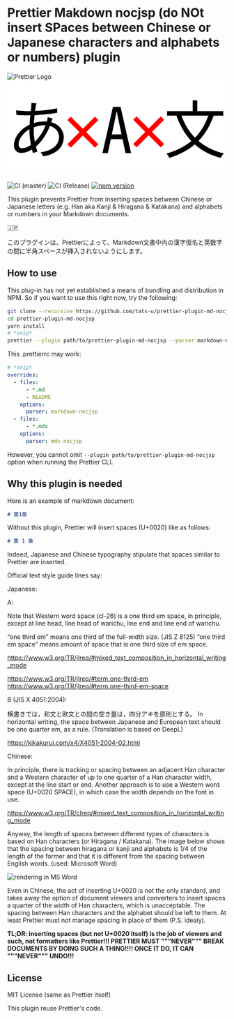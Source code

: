 # Prettier Makdown nocjsp (do NOt insert SPaces between Chinese or Japanese characters and alphabets or numbers) plugin

![Prettier Logo](https://raw.githubusercontent.com/prettier/prettier-logo/master/images/prettier-banner-light.png)
![Logo](./assets/logo.png)

![[CI (master)](https://github.com/tats-u/prettier-plugin-md-nocjsp/actions/workflows/master.yml)](<https://github.com/tats-u/prettier-plugin-md-nocjsp/workflows/CI%20(master)/badge.svg>)
![[CI (Release)](https://github.com/tats-u/prettier-plugin-md-nocjsp/actions/workflows/release.yml)](<https://github.com/tats-u/prettier-plugin-md-nocjsp/workflows/CI%20(Release)/badge.svg>)
[![npm version](https://badge.fury.io/js/prettier-plugin-md-nocjsp.svg)](https://badge.fury.io/js/prettier-plugin-md-nocjsp)

This plugin prevents Prettier from inserting spaces between Chinese or Japanese letters (e.g. Han aka Kanji & Hiragana & Katakana)  and alphabets or numbers in your Markdown documents.

🇯🇵

このプラグインは、Prettierによって、Markdown文書中内の漢字仮名と英数字の間に半角スペースが挿入されないようにします。

## How to use

This plug-in has not yet established a means of bundling and distribution in NPM.  So if you want to use this right now, try the following:

```bash
git clone --recursive https://github.com/tats-u/prettier-plugin-md-nocjsp.git
cd prettier-plugin-md-nocjsp
yarn install
# *snip*
prettier --plugin path/to/prettier-plugin-md-nocjsp --parser markdown-nocjsp *.md
```

This .prettierrc may work:

```yaml
# *snip*
overrides:
  - files:
      - *.md
      - README
    options:
      parser: markdown-nocjsp
  - files:
      - *.mdx
    options:
      parser: mdx-nocjsp
```

However, you cannot omit `--plugin path/to/prettier-plugin-md-nocjsp` option when running the Prettier CLI.

## Why this plugin is needed

Here is an example of markdown document:

```markdown
# 第1章
```

Without this plugin, Prettier will insert spaces (U+0020) like as follows:

```markdown
# 第 1 章
```

Indeed, Japanese and Chinese typography stipulate that spaces similar to Prettier are inserted.

Official text style guide lines say:

Japanese:

A:

  Note that Western word space (cl-26) is a one third em space, in principle, except at line head, line head of warichu, line end and line end of warichu.

  “one third em” means one third of the full-width size. (JIS Z 8125)
  “one third em space” means amount of space that is one third size of em space.

<https://www.w3.org/TR/jlreq/#mixed_text_composition_in_horizontal_writing_mode>

<https://www.w3.org/TR/jlreq/#term.one-third-em>
<https://www.w3.org/TR/jlreq/#term.one-third-em-space>

B (JIS X 4051:2004):

  横書きでは，和文と欧文との間の空き量は，四分アキを原則とする。
  In horizontal writing, the space between Japanese and European text should be one quarter em, as a rule.
  (Translation is based on DeepL)

<https://kikakurui.com/x4/X4051-2004-02.html>

Chinese:

  In principle, there is tracking or spacing between an adjacent Han character and a Western character of up to one quarter of a Han character width, except at the line start or end.
  Another approach is to use a Western word space (U+0020 SPACE), in which case the width depends on the font in use.

<https://www.w3.org/TR/clreq/#mixed_text_composition_in_horizontal_writing_mode>

Anyway, the length of spaces between different types of characters is based on Han characters (or Hiragana / Katakana).
The image below shows that the spacing between hiragana or kanji and alphabets is 1/4 of the length of the former and that it is different from the spacing between English words. (used: Microsoft Word)

![rendering in MS Word](https://user-images.githubusercontent.com/12870451/92094047-f8d6c900-ee0e-11ea-8164-2fc7d54cdeb7.png)

Even in Chinese, the act of inserting U+0020 is not the only standard, and takes away the option of document viewers and converters to insert spaces a quarter of the width of Han characters, which is unacceptable. The spacing between Han characters and the alphabet should be left to them. At least Prettier must not manage spacing in place of them (P.S. idealy).

**TL;DR: inserting spaces (but not U+0020 itself) is the job of viewers and such, not formatters like Prettier!!!  PRETTIER MUST """NEVER""" BREAK DOCUMENTS BY DOING SUCH A THING!!!!  ONCE IT DO, IT CAN """NEVER""" UNDO!!!**

## License

MIT License (same as Prettier itself)

This plugin reuse Prettier's code.
